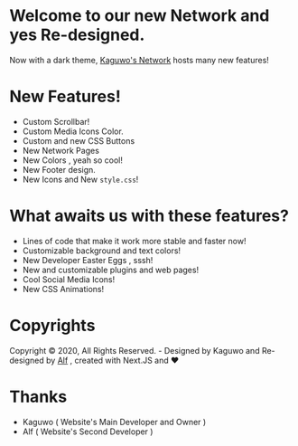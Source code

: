 # Welcome to our new Network and yes Re-designed.

Now with a dark theme, <a href="https://github.com/KaguwoNetwork">Kaguwo's ​​Network</a> hosts many new features!

# New Features!

- Custom Scrollbar!
- Custom Media Icons Color.
- Custom and new CSS Buttons
- New Network Pages
- New Colors , yeah so cool!
- New Footer design.
- New Icons and New <code>style.css</code>!

# What awaits us with these features?

- Lines of code that make it work more stable and faster now!
- Customizable background and text colors!
- New Developer Easter Eggs , sssh!
- New and customizable plugins and web pages!
- Cool Social Media Icons!
- New CSS Animations!

# Copyrights

Copyright © 2020, All Rights Reserved. - Designed by Kaguwo and Re-designed by <a href="https://github.com/alfredsaveron"> Alf</a> , created with Next.JS and ❤️

# Thanks

- Kaguwo ( Website's Main Developer and Owner )
- Alf ( Website's Second Developer )

